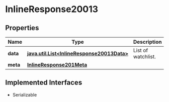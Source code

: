 

# InlineResponse20013


## Properties

Name | Type | Description | Notes
------------ | ------------- | ------------- | -------------
**data** | [**java.util.List&lt;InlineResponse20013Data&gt;**](InlineResponse20013Data.md) | List of watchlist. |  [optional]
**meta** | [**InlineResponse201Meta**](InlineResponse201Meta.md) |  |  [optional]


## Implemented Interfaces

* Serializable


